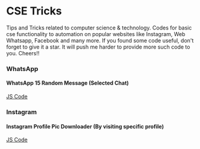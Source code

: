 <h1>CSE Tricks</h1>
Tips and Tricks related to computer science &amp; technology. Codes for basic cse functionality to automation on popular websites like Instagram, Web Whatsapp, Facebook and many more. If you found some code useful, don't forget to give it a star. It will push me harder to provide more such code to you. Cheers!!

<h3>WhatsApp</h3>
<h4>WhatsApp 15 Random Message (Selected Chat)</h4>
<a href="https://github.com/priyanshukdc/cse_tricks/blob/main/WhatsApp/BotMessagesToSelectedWhatsAppContact/botMsgWhatsappBySelectingSpecificChat.js">JS Code</a>
<br/>

<h3>Instagram</h3>
<h4>Instagram Profile Pic Downloader (By visiting specific profile)</h4>
<a href="https://github.com/priyanshukdc/cse_tricks/blob/main/Instagram/InstagramDpDownloadByVisitingSpecificProfile/instagramDpDownloadByVisitingSpecificProfile.js">JS Code</a>
<br/>
